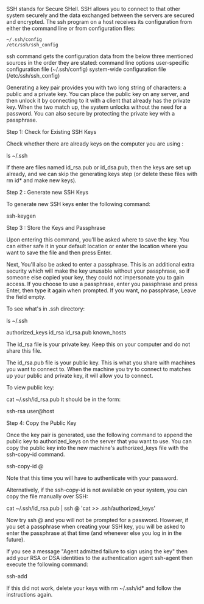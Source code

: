 SSH stands for Secure SHell. SSH allows you to connect to that other system securely and the data exchanged between the servers are secured and encrypted. The ssh program on a host receives its configuration from either the command line or from configuration files:
 
    ~/.ssh/config 
    /etc/ssh/ssh_config

ssh command gets the configuration data from the below three mentioned sources in the order they are stated:
    command line options 
    user-specific configuration file (~/.ssh/config)
    system-wide configuration file (/etc/ssh/ssh_config)

Generating a key pair provides you with two long string of characters: a public and a private key. You can place the public key on any server, and then unlock it by connecting to it with a client that already has the private key. When the two match up, the system unlocks without the need for a password. You can also secure by protecting the private key with a passphrase.

Step 1: Check for Existing SSH Keys
  
Check whether there are already keys on the computer you are using :

ls ~/.ssh

If there are files named id_rsa.pub or id_dsa.pub, then the keys are set up already, and we can skip the generating keys step (or delete these files with  rm id* and make new keys).

Step 2 : Generate new SSH Keys

To generate new SSH keys enter the following command:

ssh-keygen

Step 3 : Store the Keys and Passphrase

Upon entering this command, you'll be asked where to save the key. You can either safe it in your default location or enter the location where you want to save the file and then press Enter.

Next, You'll also be asked to enter a passphrase. This is an additional extra security which will make the key unusable without your passphrase, so if someone else copied your key, they could not impersonate you to gain access. If you choose to use a passphrase, enter you passphrase and press Enter, then type it again when prompted. If you want, no passphrase, Leave the field empty.

To see what's in .ssh directory:

ls ~/.ssh

authorized_keys  id_rsa  id_rsa.pub  known_hosts

The id_rsa file is your private key. Keep this on your computer and do not share this file.

The id_rsa.pub file is your public key. This is what you share with machines you want to connect to. When the machine you try to connect to matches up your public and private key, it will allow you to connect.

To view public key:

cat ~/.ssh/id_rsa.pub
It should be in the form:

ssh-rsa <LONG STRING OF RANDOM CHARACTERS> user@host

Step 4: Copy the Public Key

Once the key pair is generated, use the following command to append the public key to authorized_keys on the server that you want to use. You can copy the public key into the new machine's authorized_keys file with the ssh-copy-id command. 

ssh-copy-id <USERNAME>@<IP-ADDRESS>

Note that this time you will have to authenticate with your password.

Alternatively, if the ssh-copy-id is not available on your system, you can copy the file manually over SSH:

cat ~/.ssh/id_rsa.pub | ssh <USERNAME>@<IP-ADDRESS> 'cat >> .ssh/authorized_keys'

Now try ssh <USER>@<IP-ADDRESS> and you will not be prompted for a password. However, if you set a passphrase when creating your SSH key, you will be asked to enter the passphrase at that time (and whenever else you log in in the future).

If you see a message "Agent admitted failure to sign using the key" then add your RSA or DSA identities to the authentication agent ssh-agent then execute the following command:

ssh-add

If this did not work, delete your keys with rm ~/.ssh/id* and follow the instructions again.
